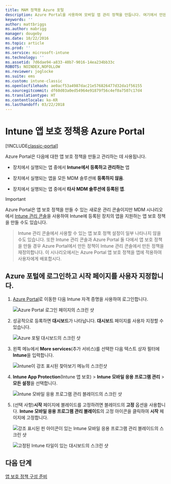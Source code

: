 ```yaml
---
title: MAM 정책용 Azure 포털
description: Azure Portal을 사용하여 모바일 앱 관리 정책을 만듭니다. 여기에서 만든 정책은 Intune에 등록되었거나 등록되지 않은 장치에 적용할 수 있습니다.
keywords: ''
author: mattbriggs
ms.author: mabrigg
manager: dougeby
ms.date: 10/22/2016
ms.topic: article
ms.prod: ''
ms.service: microsoft-intune
ms.technology: ''
ms.assetid: 7d6dae94-a833-40b7-9016-14ea234bb33c
ROBOTS: NOINDEX,NOFOLLOW
ms.reviewer: joglocke
ms.suite: ems
ms.custom: intune-classic
ms.openlocfilehash: ae0acf53a4987dac21e576826477d32da1f56155
ms.sourcegitcommit: df60d03a0ed54964e91879f56c4ef0a7507c17d4
ms.translationtype: HT
ms.contentlocale: ko-KR
ms.lasthandoff: 03/22/2018
---
```

# <a name="azure-portal-for-intune-app-protection-policies"></a>Intune 앱 보호 정책용 Azure Portal

[!INCLUDE[classic-portal](../includes/classic-portal.md)]

Azure Portal은 다음에 대한 앱 보호 정책을 만들고 관리하는 데 사용됩니다.

- 장치에서 실행되는 앱 중에서 **Intune에서 등록하고 관리하는** 앱

- 장치에서 실행되는 앱을 모든 MDM 솔루션에 **등록하지 않음**.
- 장치에서 실행되는 앱 중에서 **타사 MDM 솔루션에 등록된 앱**.

>[!IMPORTANT]
> Azure Portal은 앱 보호 정책을 만들 수 있는 새로운 관리 콘솔이지만 MDM 시나리오에서 [Intune 관리 콘솔](configure-and-deploy-mobile-application-management-policies-in-the-microsoft-intune-console.md)을 사용하여 Intune에 등록된 장치의 앱을 지원하는 앱 보호 정책을 만들 수도 있습니다.

> Intune 관리 콘솔에서 사용할 수 있는 앱 보호 정책 설정이 일부 나타나지 않을 수도 있습니다. 또한 Intune 관리 콘솔과 Azure Portal 둘 다에서 앱 보호 정책을 만들 경우 Azure Portal에서 만든 정책이 Intune 관리 콘솔에서 만든 정책을 재정의합니다. 이 시나리오에서는 Azure Portal 앱 보호 정책을 앱에 적용하여 사용자에게 배포합시다.


## <a name="sign-in-to-the-azure-portal-and-customize-your-start-page"></a>Azure 포털에 로그인하고 시작 페이지를 사용자 지정합니다.

1.  [Azure Portal](https://portal.azure.com)로 이동한 다음 Intune 자격 증명을 사용하여 로그인합니다.

    ![Azure Portal 로그인 페이지의 스크린 샷](../media/AppManagement/AzurePortal_MAMSigninPage.png)

2.  성공적으로 등록하면 **대시보드**가 나타납니다. **대시보드** 페이지를 사용자 지정할 수 있습니다.

    ![Azure 포털 대시보드의 스크린 샷](../media/AppManagement/AzurePortal_MAMStartboard_NoMAM.png)

3.  왼쪽 메뉴에서 **More services**(추가 서비스)를 선택한 다음 텍스트 상자 필터에 **Intune**을 입력합니다.

    ![Intune이 강조 표시된 찾아보기 메뉴의 스크린샷](../media/AppManagement/MAM-Azure-Portal-1.png)

4.  **Intune App Protection**(Intune 앱 보호) > **Intune 모바일 응용 프로그램 관리** > **모든 설정**을 선택합니다.

    ![Intune 모바일 응용 프로그램 관리 블레이드의 스크린 샷](../media/AppManagement/MAM-Azure-Portal-2.png)

5. (선택 사항)**시작** 페이지에 블레이드를 고정하려면 블레이드의 **고정** 옵션을 사용합니다. **Intune 모바일 응용 프로그램 관리 블레이드**의 고정 아이콘을 클릭하여 **시작** 페이지에 고정합니다.

    ![강조 표시된 핀 아이콘이 있는 Intune 모바일 응용 프로그램 관리 블레이드의 스크린 샷](../media/AppManagement/AzurePortal_MAM_PinBladeAction.png)

    ![고정된 Intune 타일이 있는 대시보드의 스크린 샷](../media/AppManagement/AzurePortal_MAM_Startboard_withMAM.png)

## <a name="next-steps"></a>다음 단계
[앱 보호 정책 구성 준비](get-ready-to-configure-mobile-app-management-policies-with-microsoft-intune.md)
